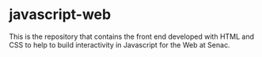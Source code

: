 # javascript-web
This is the repository that contains the front end developed with HTML and CSS to help to build interactivity in Javascript for the Web at Senac.
